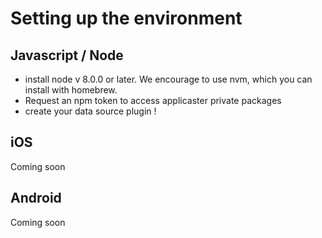 # Setting up the environment

## Javascript / Node

* install node v 8.0.0 or later. We encourage to use nvm, which you can install with homebrew.
* Request an npm token to access applicaster private packages
* create your data source plugin !

## iOS

Coming soon

## Android

Coming soon